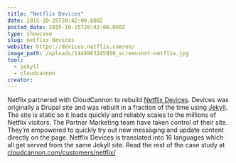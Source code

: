 ```yaml
---
title: "Netflix Devices"
date: 2015-10-25T20:42:00.000Z
posted_date: 2015-10-15T20:42:00.000Z
type: showcase
slug: netflix-devices
website: https://devices.netflix.com/en/
image_path: /uploads/1444963245916_screenshot-netflix.jpg
tool:
  - jekyll
  - cloudcannon
creator:
---
```

Netflix partnered with CloudCannon to rebuild [Netflix Devices](https://devices.netflix.com/). Devices was originally a Drupal site and was rebuilt in a fraction of the time using [Jekyll](http://jekyllrb.com/). The site is static so it loads quickly and reliably scales to the millions of Netflix visitors. The Partner Marketing team have taken control of their site. They’re empowered to quickly try out new messaging and update content directly on the page. Netflix Devices is translated into 16 languages which all get served from the same Jekyll site.
Read the rest of the case study at [cloudcannon.com/customers/netflix/](http://cloudcannon.com/customers/netflix/)


